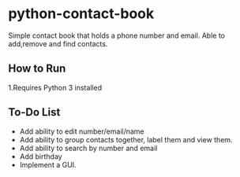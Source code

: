 # python-contact-book
Simple contact book that holds a phone number and email. Able to add,remove and find contacts.

## How to Run
1.Requires Python 3 installed

## To-Do List
* Add ability to edit number/email/name
* Add ability to group contacts together, label them and view them.
* Add ability to search by number and email
* Add birthday
* Implement a GUI.

